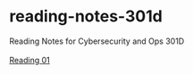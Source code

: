 # reading-notes-301d
Reading Notes for Cybersecurity and Ops 301D
<br>
<br>
[Reading 01](https://github.com/DeanWeiss/reading-notes-301d/blob/main/Reading_01.md)
<br>
<br>
